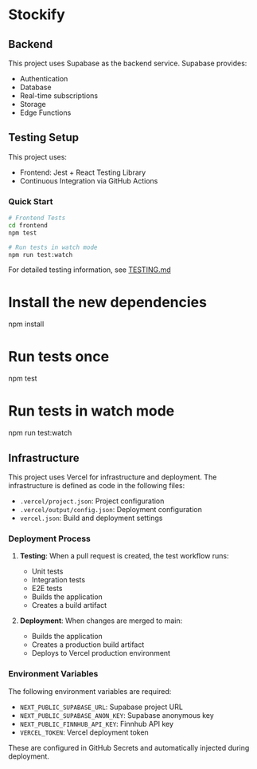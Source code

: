 # Stockify

## Backend
This project uses Supabase as the backend service. Supabase provides:
- Authentication
- Database
- Real-time subscriptions
- Storage
- Edge Functions

## Testing Setup

This project uses:
- Frontend: Jest + React Testing Library
- Continuous Integration via GitHub Actions

### Quick Start

```bash
# Frontend Tests
cd frontend
npm test

# Run tests in watch mode
npm run test:watch
```

For detailed testing information, see [TESTING.md](TESTING.md)

# Install the new dependencies
npm install

# Run tests once
npm test

# Run tests in watch mode
npm run test:watch

## Infrastructure

This project uses Vercel for infrastructure and deployment. The infrastructure is defined as code in the following files:

- `.vercel/project.json`: Project configuration
- `.vercel/output/config.json`: Deployment configuration
- `vercel.json`: Build and deployment settings

### Deployment Process

1. **Testing**: When a pull request is created, the test workflow runs:
   - Unit tests
   - Integration tests
   - E2E tests
   - Builds the application
   - Creates a build artifact

2. **Deployment**: When changes are merged to main:
   - Builds the application
   - Creates a production build artifact
   - Deploys to Vercel production environment

### Environment Variables

The following environment variables are required:
- `NEXT_PUBLIC_SUPABASE_URL`: Supabase project URL
- `NEXT_PUBLIC_SUPABASE_ANON_KEY`: Supabase anonymous key
- `NEXT_PUBLIC_FINNHUB_API_KEY`: Finnhub API key
- `VERCEL_TOKEN`: Vercel deployment token

These are configured in GitHub Secrets and automatically injected during deployment.


